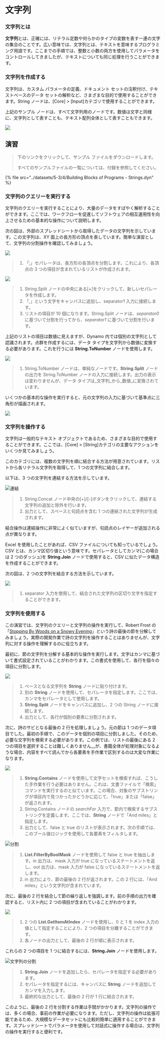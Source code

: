 # 文字列

### 文字列とは

**文字列**とは、正確には、リテラル定数や何らかのタイプの変数を表す一連の文字の集合のことです。広い意味では、文字列とは、テキストを意味するプログラミング用語です。ここまでの手順では、整数と小数の両方を使用してパラメータをコントロールしてきましたが、テキストについても同じ処理を行うことができます。

### 文字列を作成する

文字列は、カスタム パラメータの定義、ドキュメント セットの注釈付け、テキストベースのデータ セットの解析など、さまざまな目的で使用することができます。String ノードは、[Core] > [Input]カテゴリで使用することができます。

上記のサンプル ノードは、すべて文字列用のノードです。数値は文字と同様に、文字列として表すことも、テキスト配列全体として表すこともできます。

![](../images/5-3/4/strings-creatingstrings.jpg)

## 演習

> 下のリンクをクリックして、サンプル ファイルをダウンロードします。
>
> すべてのサンプルファイルの一覧については、付録を参照してください。

{% file src="../datasets/5-3/4/Building Blocks of Programs - Strings.dyn" %}

### 文字列のクエリーを実行する

文字列のクエリーを実行することにより、大量のデータをすばやく解析することができます。ここでは、ワークフローを促進してソフトウェアの相互運用性を向上させるための基本的な操作について説明します。

次の図は、外部のスプレッドシートから取得したデータの文字列を示しています。この文字列は、XY 面上の長方形の頂点を表しています。簡単な演習として、文字列の分割操作を確認してみましょう。

![](../images/5-3/4/strings-queryingstrings01.jpg)

> 1. 「;」セパレータは、長方形の各頂点を分割します。これにより、各頂点の 3 つの項目が含まれているリストが作成されます。

![](../images/5-3/4/strings-queryingstrings02.jpg)

> 1. String.Split ノードの中央にある[_+_]をクリックして、新しいセパレータを作成します。
> 2. 「_,_」という文字をキャンバスに追加し、separator1 入力に接続します。
> 3. リストの項目が 10 個になります。String.Split ノードは、_separator0_ に基づいて分割を行ってから、_separator1_ に基づいて分割を行います。

上記のリストの項目は数値に見えますが、Dynamo 内では個別の文字列として認識されます。点群を作成するには、データ タイプを文字列から数値に変換する必要があります。これを行うには **String.ToNumber** ノードを使用します。

![](../images/5-3/4/strings-queryingstrings03.jpg)

> 1. String.ToNumber ノードは、単純なノードです。**String.Split** ノードの出力を String.ToNumber ノードの入力に接続します。出力の表示は変わりませんが、データ タイプは_文字列_から_数値_に変換されています。

いくつかの基本的な操作を実行すると、元の文字列の入力に基づいて基準点に三角形が描画されます。

![](../images/5-3/4/strings-queryingstrings04.jpg)

### 文字列を操作する

文字列は一般的なテキスト オブジェクトであるため、さまざまな目的で使用することができます。ここでは、[Core] > [String]カテゴリの主要なアクションをいくつか見てみましょう。

このカテゴリには、複数の文字列を順に結合する方法が用意されています。リストから各リテラル文字列を取得して、1 つの文字列に結合します。

以下は、3 つの文字列を連結する方法を示しています。

![連結](../images/5-3/4/strings-manipulatingstrings01.jpg)

> 1. String.Concat ノード中央の[+]/[-]ボタンをクリックして、連結する文字列の追加と除外を行います。
> 2. 出力として、スペースと句読点を含む 1 つの連結された文字列が生成されます。

結合操作は連結操作に非常によく似ていますが、句読点のレイヤーが追加される点が異なります。

Excel を使用したことがあれば、CSV ファイルについても知っているでしょう。CSV とは、カンマ区切り値という意味です。セパレータとしてカンマ(この場合は 2 つのダッシュ)を **String.Join** ノードで使用すると、CSV に似たデータ構造を作成することができます。

次の図は、2 つの文字列を結合する方法を示しています。

![](../images/5-3/4/strings-manipulatingstrings02.jpg)

> 1. separator 入力を使用して、結合された文字列の区切り文字を指定することができます。

### 文字列を使用する

この演習では、文字列のクエリーと文字列の操作を実行して、Robert Frost の「[Stopping By Woods on a Snowy Evening](http://www.poetryfoundation.org/poem/171621)」という詩の最後の節を分解してみましょう。実際の開発作業で詩の文字列を操作することはありませんが、文字列に対する操作を理解するのに役立ちます。

最初に、節の文字列を分解する基本的な操作を実行します。文字はカンマに基づいて書式設定されていることがわかります。この書式を使用して、各行を個々の項目に分割します。

![](../images/5-3/4/strings-workingwithstrings01.jpg)

> 1. ベースとなる文字列を **String** ノードに貼り付けます。
> 2. 別の **String** ノードを使用して、セパレータを指定します。ここでは、カンマをセパレータとして使用します。
> 3. **String.Split** ノードをキャンバスに追加し、2 つの String ノードに接続します。
> 4. 出力として、各行が個別の要素に分割されます。

次に、詩のサビとなる最後の 2 行を処理しましょう。元の節は 1 つのデータ項目でした。最初の手順で、このデータを個別の項目に分割しました。そのため、必要な文字列を検索する必要があります。この例では、リストの最後にある 2 つの項目を選択することは難しくありません__が、書籍全体が処理対象になるような場合、内容をすべて読んでから各要素を手作業で区別するのは大変な作業になります。

![](../images/5-3/4/strings-workingwithstrings02.jpg)

> 1. **String.Contains** ノードを使用して文字セットを検索すれば、こうした手作業を行う必要はありません。これは、文書ファイルで「検索」コマンドを実行するのと似ています。この場合、対象のサブストリングが項目内で見つかったかどうかに応じて、「true」または「false」が返されます。
> 2. String.Contains ノードの _searchFor_ 入力で、節内で検索するサブストリングを定義します。ここでは、**String** ノードで「And miles」と指定します。
> 3. 出力として、false と true のリストが表示されます。次の手順では、このブール値ロジックを使用して各要素をフィルタします。

![分割](../images/5-3/4/strings-workingwithstrings03.jpg)

> 1. **List.FilterByBoolMask** ノードを使用して false と true を抽出します。in 出力は、mask 入力が true になっているステートメントを返し、out 出力は、mask 入力が false になっているステートメントを返します。
> 2. in 出力により、節の最後の 2 行が返されます。この 2 行には、「And miles」という文字列が含まれています。

次に、最後の 2 行を結合して節の繰り返しを強調します。前の手順の出力を確認すると、リスト内に 2 つの項目が含まれていることがわかります。

![](../images/5-3/4/strings-workingwithstrings04.jpg)

> 1. 2 つの **List.GetItemAtIndex** ノードを使用し、0 と 1 を index 入力の値として指定することにより、2 つの項目を分離することができます。
> 2. 各ノードの出力として、最後の 2 行が順に表示されます。

これらの 2 つの項目を 1 つに結合するには、**String.Join** ノードを使用します。

![文字列の分割](../images/5-3/4/strings-workingwithstrings05.jpg)

> 1. **String.Join** ノードを追加したら、セパレータを指定する必要があります。
> 2. セパレータを指定するには、キャンバスに **String** ノードを追加してカンマを入力します。
> 3. 最終的な出力として、最後の 2 行が 1 行に結合されます。

このように、最後の 2 行を分割する作業は手間がかかります。文字列の操作では、多くの場合、事前の作業が必要になります。ただし、文字列の操作は拡張可能であるため、大規模なデータセットにも比較的簡単に適用することができます。スプレッドシートでパラメータを使用して対話式に操作する場合は、文字列の操作を実行すると便利です。
